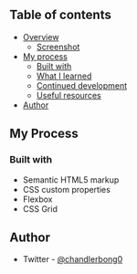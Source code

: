 
## Table of contents

- [Overview](#overview)
  - [Screenshot](#screenshot)
- [My process](#my-process)
  - [Built with](#built-with)
  - [What I learned](#what-i-learned)
  - [Continued development](#continued-development)
  - [Useful resources](#useful-resources)
- [Author](#author)

## My Process


### Built with

- Semantic HTML5 markup
- CSS custom properties
- Flexbox
- CSS Grid

## Author


- Twitter - [@chandlerbong0](https://twitter.com/chandlerbong0)
